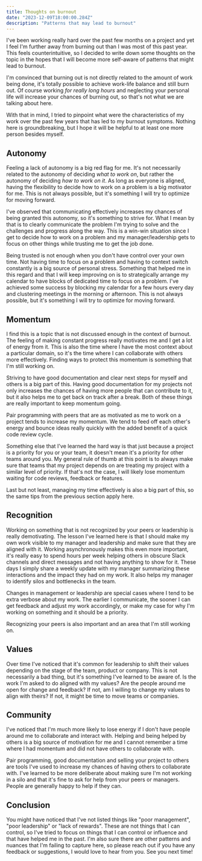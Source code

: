 ```yaml
---
title: Thoughts on burnout
date: "2023-12-09T18:00:00.284Z"
description: "Patterns that may lead to burnout"
---
```


I've been working really hard over the past few months on a project and yet I feel I'm further away from burning out than I was most of this past year. This feels counterintuitive, so I decided to write down some thoughts on the topic in the hopes that I will become more self-aware of patterns that might lead to burnout.

I'm convinced that burning out is not directly related to the amount of work being done, it's totally possible to achieve work-life balance and still burn out. Of course working _for really long hours_ and neglecting your personal life will increase your chances of burning out, so that's not what we are talking about here.

With that in mind, I tried to pinpoint what were the characteristics of my work over the past few years that has led to my burnout symptoms. Nothing here is groundbreaking, but I hope it will be helpful to at least one more person besides myself.

## Autonomy

Feeling a lack of autonomy is a big red flag for me. It's not necessarily related to the autonomy of deciding _what to work on_, but rather the autonomy of deciding _how to work on it_. As long as everyone is aligned, having the flexibility to decide how to work on a problem is a big motivator for me. This is not always possible, but it's something I will try to optimize for moving forward.

I've observed that communicating effectively increases my chances of being granted this autonomy, so it's something to strive for. What I mean by that is to clearly communicate the problem I'm trying to solve and the challenges and progress along the way. This is a win-win situation since I get to decide how to work on a problem and my manager/leadership gets to focus on other things while trusting me to get the job done.

Being trusted is not enough when you don't have control over your own time. Not having time to focus on a problem and having to context switch constantly is a big source of personal stress. Something that helped me in this regard and that I will keep improving on is to strategically arrange my calendar to have blocks of dedicated time to focus on a problem. I've achieved some success by blocking my calendar for a few hours every day and clustering meetings in the morning or afternoon. This is not always possible, but it's something I will try to optimize for moving forward.

## Momentum

I find this is a topic that is not discussed enough in the context of burnout. The feeling of making constant progress really motivates me and I get a lot of energy from it. This is also the time where I have the most context about a particular domain, so it's the time where I can collaborate with others more effectively. Finding ways to protect this momentum is something that I'm still working on.

Striving to have good documentation and clear next steps for myself and others is a big part of this. Having good documentation for my projects not only increases the chances of having more people that can contribute to it, but it also helps me to get back on track after a break. Both of these things are really important to keep momentum going.

Pair programming with peers that are as motivated as me to work on a project tends to increase my momentum. We tend to feed off each other's energy and bounce ideas really quickly with the added benefit of a quick code review cycle.

Something else that I've learned the hard way is that just because a project is a priority for you or your team, it doesn't mean it's a priority for other teams around you. My general rule of thumb at this point is to always make sure that teams that my project depends on are treating my project with a similar level of priority. If that's not the case, I will likely lose momentum waiting for code reviews, feedback or features.

Last but not least, managing my time effectively is also a big part of this, so the same tips from the previous section apply here.

## Recognition


Working on something that is not recognized by your peers or leadership is really demotivating. The lesson I've learned here is that I should make my own work visible to my manager and leadership and make sure that they are aligned with it. Working asynchronously makes this even more important, it's really easy to spend hours per week helping others in obscure Slack channels and direct messages and not having anything to show for it. These days I simply share a weekly update with my manager summarizing these interactions and the impact they had on my work. It also helps my manager to identify silos and bottlenecks in the team.

Changes in management or leadership are special cases where I tend to be extra verbose about my work. The earlier I communicate, the sooner I can get feedback and adjust my work accordingly, or make my case for why I'm working on something and it should be a priority.

Recognizing your peers is also important and an area that I'm still working on.

## Values

Over time I've noticed that it's common for leadership to shift their values depending on the stage of the team, product or company. This is not necessarily a bad thing, but it's something I've learned to be aware of. Is the work I'm asked to do aligned with my values? Are the people around me open for change and feedback? If not, am I willing to change my values to align with theirs? If not, it might be time to move teams or companies.

## Community

I've noticed that I'm much more likely to lose energy if I don't have people around me to collaborate and interact with. Helping and being helped by others is a big source of motivation for me and I cannot remember a time where I had momentum and did not have others to collaborate with.

Pair programming, good documentation and selling your project to others are tools I've used to increase my chances of having others to collaborate with. I've learned to be more deliberate about making sure I'm not working in a silo and that it's fine to ask for help from your peers or managers. People are generally happy to help if they can.

## Conclusion

You might have noticed that I've not listed things like "poor management", "poor leadership" or "lack of rewards". These are not things that I can control, so I've tried to focus on things that I can control or influence and that have helped me in the past. I'm also sure there are other patterns and nuances that I'm failing to capture here, so please reach out if you have any feedback or suggestions, I would love to hear from you. See you next time!
